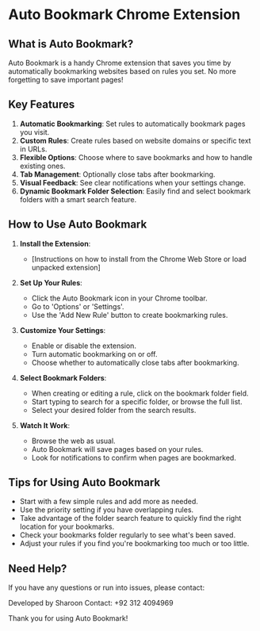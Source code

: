 # Auto Bookmark Chrome Extension

## What is Auto Bookmark?

Auto Bookmark is a handy Chrome extension that saves you time by automatically bookmarking websites based on rules you set. No more forgetting to save important pages!

## Key Features

1. **Automatic Bookmarking**: Set rules to automatically bookmark pages you visit.
2. **Custom Rules**: Create rules based on website domains or specific text in URLs.
3. **Flexible Options**: Choose where to save bookmarks and how to handle existing ones.
4. **Tab Management**: Optionally close tabs after bookmarking.
5. **Visual Feedback**: See clear notifications when your settings change.
6. **Dynamic Bookmark Folder Selection**: Easily find and select bookmark folders with a smart search feature.

## How to Use Auto Bookmark

1. **Install the Extension**: 
   - [Instructions on how to install from the Chrome Web Store or load unpacked extension]

2. **Set Up Your Rules**:
   - Click the Auto Bookmark icon in your Chrome toolbar.
   - Go to 'Options' or 'Settings'.
   - Use the 'Add New Rule' button to create bookmarking rules.

3. **Customize Your Settings**:
   - Enable or disable the extension.
   - Turn automatic bookmarking on or off.
   - Choose whether to automatically close tabs after bookmarking.

4. **Select Bookmark Folders**:
   - When creating or editing a rule, click on the bookmark folder field.
   - Start typing to search for a specific folder, or browse the full list.
   - Select your desired folder from the search results.

5. **Watch It Work**: 
   - Browse the web as usual.
   - Auto Bookmark will save pages based on your rules.
   - Look for notifications to confirm when pages are bookmarked.

## Tips for Using Auto Bookmark

- Start with a few simple rules and add more as needed.
- Use the priority setting if you have overlapping rules.
- Take advantage of the folder search feature to quickly find the right location for your bookmarks.
- Check your bookmarks folder regularly to see what's been saved.
- Adjust your rules if you find you're bookmarking too much or too little.

## Need Help?

If you have any questions or run into issues, please contact:

Developed by Sharoon
Contact: +92 312 4094969

Thank you for using Auto Bookmark!

